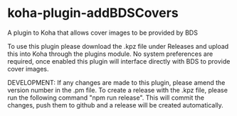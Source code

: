 # koha-plugin-addBDSCovers
A plugin to Koha that allows cover images to be provided by BDS

To use this plugin please download the .kpz file under Releases and upload this into Koha through the plugins module. No system preferences are required, once enabled this plugin will interface directly with BDS to provide cover images.

DEVELOPMENT:
If any changes are made to this plugin, please amend the version number in the .pm file.
To create a release with the .kpz file, please run the following command "npm run release". This will commit the changes, push them to github and a release will be created automatically.
